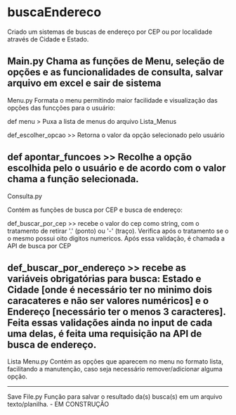 # buscaEndereco
 
Criado um sistemas de buscas de endereço por CEP ou por localidade através de Cidade e Estado.

Main.py
Chama as funções de Menu, seleção de opções e as funcionalidades de consulta, salvar arquivo em excel e sair de sistema
-------------------------------------------------------------------------------------------------------------------------------------------------------------
Menu.py
Formata o menu permitindo maior facilidade e visualização das opções das funcções para o usuário:

def menu > Puxa a lista de menus do arquivo Lista_Menus

def_escolher_opcao >> Retorna o valor da opção selecionado pelo usuário

def apontar_funcoes >> Recolhe a opção escolhida pelo o usuário e de acordo com o valor chama a função selecionada. 
--------------------------------------------------------------------------------------------------------------------------------------------------------------
Consulta.py

Contém as funções de busca por CEP e busca de endereço:

def_buscar_por_cep >> recebe o valor do cep como string, com o tratamento de retirar '.' (ponto) ou '-' (traço). Verifica após o tratamento
se o o mesmo possui oito digitos numericos. Após essa validação, é chamada a API de busca por CEP

def_buscar_por_endereço >> recebe as variáveis obrigatórias para busca: Estado e Cidade [onde é necessário ter no minimo dois caracateres e não ser valores numéricos] e o Endereço [necessário ter o menos 3 caracteres]. Feita essas validações ainda no input de cada uma delas, é feita uma requisição na API de busca de endereço. 
----------------------------------------------------------------------------------------------------------------------------------------------------------------
Lista Menu.py
Contém as opções que aparecem no menu no formato lista, facilitando a manutenção, caso seja necessário remover/adicionar alguma opção.

-----------------------------------------------------------------------------------------------------------------------------------------------------------------
Save File.py
Função para salvar o resultado da(s) busca(s) em um arquivo texto/planilha.  - EM CONSTRUÇÃO
